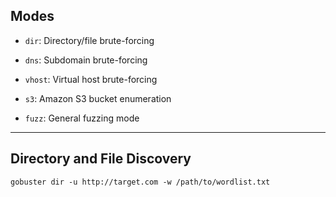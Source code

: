 ## Modes

- `dir`: Directory/file brute-forcing

- `dns`: Subdomain brute-forcing

- `vhost`: Virtual host brute-forcing

- `s3`: Amazon S3 bucket enumeration

- `fuzz`: General fuzzing mode
  
---
## Directory and File Discovery

```
gobuster dir -u http://target.com -w /path/to/wordlist.txt
```
